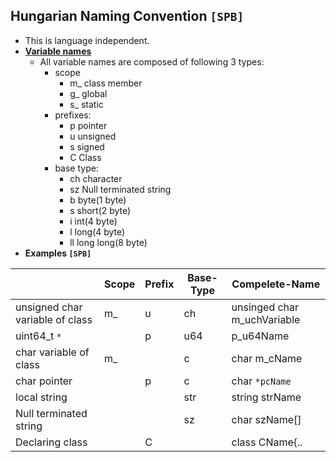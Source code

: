 ## Hungarian Naming Convention `[SPB]`
- This is language independent.
- **[Variable names](http://web.mst.edu/~cpp/common/hungarian.html)**
  - All variable names are composed of following 3 types: 
    - scope
      - m_ class member
      - g_ global
      - s_ static
    - prefixes:
      - p pointer
      - u unsigned
      - s signed
      - C Class
    - base type:
      - ch character
      - sz Null terminated string
      - b byte(1 byte)
      - s short(2 byte)
      - i int(4 byte)
      - l long(4 byte)
      - ll long long(8 byte)
- **Examples `[SPB]`**
  
||Scope|Prefix|Base-Type|Compelete-Name|
|---|---|---|---|---|
|unsigned char variable of class|m_|u|ch|unsinged char m_uchVariable|
|uint64_t `*`||p|u64|p_u64Name|
|char variable of class|m_||c|char m_cName|
|char pointer||p|c|char `*pcName`|
|local string|||str|string strName|
|Null terminated string|||sz|char szName[]|
|Declaring class||C||class CName{..|
